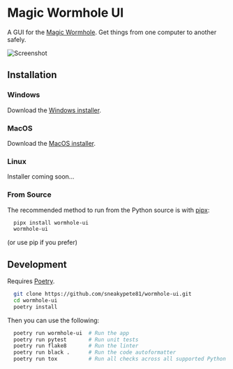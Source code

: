 # Magic Wormhole UI

A GUI for the [Magic Wormhole](https://github.com/warner/magic-wormhole/). Get things from one computer to another safely.

![Screenshot](docs/media/screenshot.png)

## Installation

### Windows
Download the [Windows installer](https://github.com/sneakypete81/wormhole-ui/releases/latest/download/Magic.Wormhole.Installer.exe).

### MacOS
Download the [MacOS installer](https://github.com/sneakypete81/wormhole-ui/releases/latest/download/Magic.Wormhole.Installer.dmg).

### Linux
Installer coming soon...

### From Source
The recommended method to run from the Python source is with [pipx](https://pipxproject.github.io/pipx/):
```sh
  pipx install wormhole-ui
  wormhole-ui
```
(or use pip if you prefer)

## Development

Requires [Poetry](https://poetry.eustace.io/).

```sh
  git clone https://github.com/sneakypete81/wormhole-ui.git
  cd wormhole-ui
  poetry install
```

Then you can use the following:

```sh
  poetry run wormhole-ui  # Run the app
  poetry run pytest       # Run unit tests
  poetry run flake8       # Run the linter
  poetry run black .      # Run the code autoformatter
  poetry run tox          # Run all checks across all supported Python versions
```
